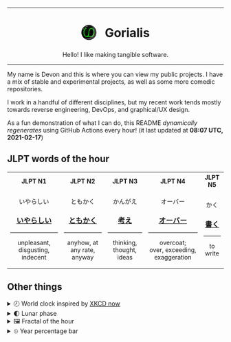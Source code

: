 ***

<h1 align="center">
<sub>
    <img src="readme/resources/avatar.png" height="36">
</sub>
&nbsp;
Gorialis
</h1>
<p align="center">
Hello! I like making tangible software.
</p>

***

My name is Devon and this is where you can view my public projects. I have a mix of stable and experimental projects, as well as some more comedic repositories.

I work in a handful of different disciplines, but my recent work tends mostly towards reverse engineering, DevOps, and graphical/UX design.

As a fun demonstration of what I can do, this README *dynamically regenerates* using GitHub Actions every hour! (it last updated at **08:07 UTC, 2021-02-17**)

<h2>JLPT words of the hour</h2>
<table>
    <tr>
        <th>JLPT N1</th>
        <th>JLPT N2</th>
        <th>JLPT N3</th>
        <th>JLPT N4</th>
        <th>JLPT N5</th>
    </tr>
    <tr>
        <td>
            <p align="center">いやらしい</p>
            <h3 align="center"><b><a href="https://jisho.org/search/%E3%81%84%E3%82%84%E3%82%89%E3%81%97%E3%81%84">いやらしい</a></b></h3>
            <hr>
            <p align="center">unpleasant,<wbr> disgusting,<wbr> indecent</p>
        </td>
        <td>
            <p align="center">ともかく</p>
            <h3 align="center"><b><a href="https://jisho.org/search/%E3%81%A8%E3%82%82%E3%81%8B%E3%81%8F">ともかく</a></b></h3>
            <hr>
            <p align="center">anyhow,<wbr> at any rate,<wbr> anyway</p>
        </td>
        <td>
            <p align="center">かんがえ</p>
            <h3 align="center"><b><a href="https://jisho.org/search/%E8%80%83%E3%81%88">考え</a></b></h3>
            <hr>
            <p align="center">thinking,<wbr> thought,<wbr> ideas</p>
        </td>
        <td>
            <p align="center">オーバー</p>
            <h3 align="center"><b><a href="https://jisho.org/search/%E3%82%AA%E3%83%BC%E3%83%90%E3%83%BC">オーバー</a></b></h3>
            <hr>
            <p align="center">overcoat;<br> over,<wbr> exceeding,<wbr> exaggeration</p>
        </td>
        <td>
            <p align="center">かく</p>
            <h3 align="center"><b><a href="https://jisho.org/search/%E6%9B%B8%E3%81%8F">書く</a></b></h3>
            <hr>
            <p align="center">to write</p>
        </td>
    </tr>
</table>

<h2>Other things</h2>
<details>
<summary>🕗  World clock inspired by <a href="https://xkcd.com/now">XKCD now</a></summary>

> <img src="generated/now.png" width="512">

</details>
<details>
<summary>🌓 Lunar phase</summary>

The moon is approximately 21.00% through its phase (First Quarter).

</details>
<details>
<summary>&#x1f5bc; Fractal of the hour</summary>

> <img src="generated/fractal.png" width="512">

</details>
<details>
<summary>&#x23f2; Year percentage bar</summary>
<pre><code>2021 [██▁▁▁▁▁▁▁▁▁▁▁▁▁▁▁▁▁▁] 12.97%</code></pre>
</details>
